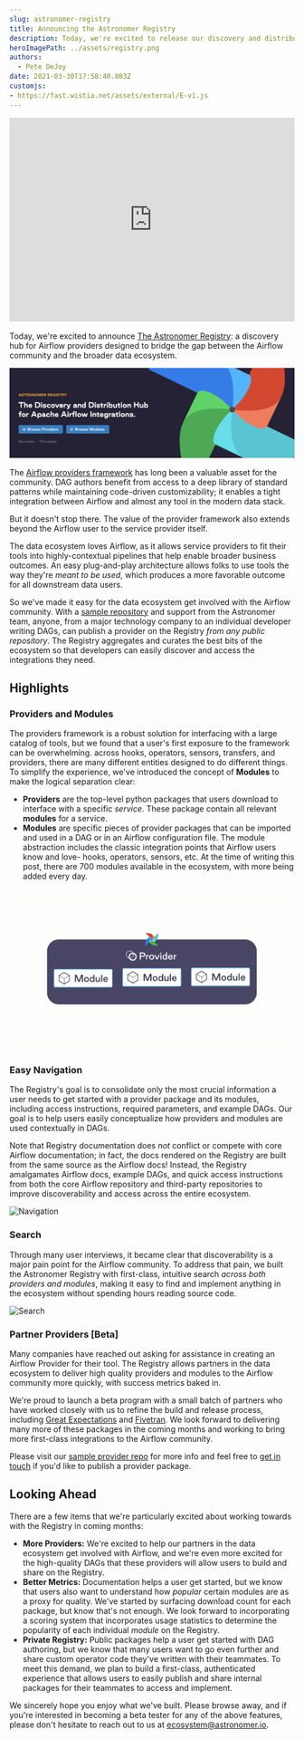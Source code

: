 ```yaml
---
slug: astronomer-registry
title: Announcing the Astronomer Registry
description: Today, we're excited to release our discovery and distribution hub for Apache Airflow integrations.
heroImagePath: ../assets/registry.png
authors:
  - Pete DeJoy
date: 2021-03-30T17:58:40.803Z
customjs:
- https://fast.wistia.net/assets/external/E-v1.js
---
```


<iframe src="https://fast.wistia.net/embed/iframe/w4vjgdxwf1" title="The Hub of Airflow Operators Video" allow="autoplay; fullscreen" allowtransparency="true" frameborder="0" scrolling="no" class="wistia_embed" name="wistia_embed" allowfullscreen msallowfullscreen width="100%" height="360"></iframe>


Today, we're excited to announce [The Astronomer Registry](http://registry.astronomer.io/): a discovery hub for Airflow providers designed to bridge the gap between the Airflow community and the broader data ecosystem.

![Astronomer Registry](../assets/registry-1.png)

The [Airflow providers framework](http://airflow.apache.org/docs/apache-airflow-providers/) has long been a valuable asset for the community. DAG authors benefit from access to a deep library of standard patterns while maintaining code-driven customizability; it enables a tight integration between Airflow and almost any tool in the modern data stack.

But it doesn't stop there. The value of the provider framework also extends beyond the Airflow user to the service provider itself.

The data ecosystem loves Airflow, as it allows service providers to fit their tools into highly-contextual pipelines that help enable broader business outcomes. An easy plug-and-play architecture allows folks to use tools the way they're *meant to be used*, which produces a more favorable outcome for all downstream data users.

So we've made it easy for the data ecosystem get involved with the Airflow community. With a [sample repository](https://github.com/astronomer/airflow-provider-sample/tree/main/sample_provider) and support from the Astronomer team, anyone, from a major technology company to an individual developer writing DAGs, can publish a provider on the Registry *from any public repository*. The Registry aggregates and curates the best bits of the ecosystem so that developers can easily discover and access the integrations they need.

## Highlights

### Providers and Modules

The providers framework is a robust solution for interfacing with a large catalog of tools, but we found that a user's first exposure to the framework can be overwhelming. across hooks, operators, sensors, transfers, and providers, there are many different entities designed to do different things. To simplify the experience, we've introduced the concept of **Modules** to make the logical separation clear:

- **Providers** are the top-level python packages that users download to interface with a specific *service*. These package contain all relevant **modules** for a service.
- **Modules** are specific pieces of provider packages that can be imported and used in a DAG or in an Airflow configuration file. The module abstraction includes the classic integration points that Airflow users know and love- hooks, operators, sensors, etc. At the time of writing this post, there are 700 modules available in the ecosystem, with more being added every day.

![Providers and Modules](../assets/registry-2.png)

### Easy Navigation

The Registry's goal is to consolidate only the most crucial information a user needs to get started with a provider package and its modules, including access instructions, required parameters, and example DAGs. Our goal is to help users easily conceptualize how providers and modules are used contextually in DAGs.

Note that Registry documentation does *not* conflict or compete with core Airflow documentation; in fact, the docs rendered on the Registry are built from the same source as the Airflow docs! Instead, the Registry amalgamates Airflow docs, example DAGs, and quick access instructions from both the core Airflow repository and third-party repositories to improve discoverability and access across the entire ecosystem.

![Navigation](../assets/registry-3.gif)

### Search

Through many user interviews, it became clear that discoverability is a major pain point for the Airflow community. To address that pain, we built the Astronomer Registry with first-class, intuitive search *across both providers and modules*, making it easy to find and implement anything in the ecosystem without spending hours reading source code.

![Search](../assets/registry-4.gif)

### Partner Providers [Beta]

Many companies have reached out asking for assistance in creating an Airflow Provider for their tool. The Registry allows partners in the data ecosystem to deliver high quality providers and modules to the Airflow community more quickly, with success metrics baked in.

We're proud to launch a beta program with a small batch of partners who have worked closely with us to refine the build and release process, including [Great Expectations](http://greatexpectations.io) and [Fivetran](http://fivetran.com). We look forward to delivering many more of these packages in the coming months and working to bring more first-class integrations to the Airflow community.

Please visit our [sample provider repo](https://github.com/astronomer/airflow-provider-sample) for more info and feel free to [get in touch](http://registry.astronomer.io/publish-provider) if you'd like to publish a provider package.

## Looking Ahead

There are a few items that we're particularly excited about working towards with the Registry in coming months:

- **More Providers:** We're excited to help our partners in the data ecosystem get involved with Airflow, and we're even more excited for the high-quality DAGs that these providers will allow users to build and share on the Registry.
- **Better Metrics:** Documentation helps a user get started, but we know that users also want to understand how *popular* certain modules are as a proxy for quality. We've started by surfacing download count for each package, but know that's not enough. We look forward to incorporating a scoring system that incorporates usage statistics to determine the popularity of each individual *module* on the Registry.
- **Private Registry:** Public packages help a user get started with DAG authoring, but we know that many users want to go even further and share custom operator code they've written with their teammates. To meet this demand, we plan to build a first-class, authenticated experience that allows users to easily publish and share internal packages for their teammates to access and implement.

We sincerely hope you enjoy what we've built. Please browse away, and if you're interested in becoming a beta tester for any of the above features, please don't hesitate to reach out to us at ecosystem@astronomer.io.
